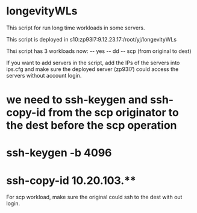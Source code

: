 # longevityWLs
This script for run long time workloads in some servers.


This script is deployed in s10:zp93l7:9.12.23.17:/root/yj/longevityWLs


Thsi script has 3 workloads now:
-- yes
-- dd
-- scp (from original to dest)


If you want to add servers in the script, add the IPs of the servers into ips.cfg and make sure the deployed server (zp93l7) could access the servers without account login.

# we need to ssh-keygen and ssh-copy-id from the scp originator to the dest before the scp operation
# ssh-keygen -b 4096
# ssh-copy-id 10.20.103.**

For scp workload, make sure the original could ssh to the dest with out login.
